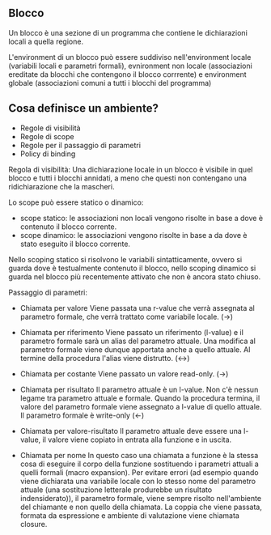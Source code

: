 ## Blocco
Un blocco è una sezione di un programma che contiene le dichiarazioni locali a quella regione.

L'environment di un blocco può essere suddiviso nell'environment locale (variabili locali e parametri formali), evnironment non locale (associazioni ereditate da blocchi che contengono il blocco corrrente) e environment globale (associazioni comuni a tutti i blocchi del programma)

## Cosa definisce un ambiente?
- Regole di visibilità
- Regole di scope
- Regole per il passaggio di parametri
- Policy di binding

Regola di visibilità:
Una dichiarazione locale in un blocco è visibile in quel blocco e tutti i blocchi annidati, a meno che questi non contengano una ridichiarazione che la mascheri.

Lo scope può essere statico o dinamico:
- scope statico: le associazioni non locali vengono risolte in base a dove è contenuto il blocco corrente.
- scope dinamico: le associazioni vengono risolte in base a da dove è stato eseguito il blocco corrente.

Nello scoping statico si risolvono le variabili sintatticamente, ovvero si guarda dove è testualmente contenuto il blocco, nello scoping dinamico si guarda nel blocco più recentemente attivato che non è ancora stato chiuso.

Passaggio di parametri:
- Chiamata per valore
Viene passata una r-value che verrà assegnata al parametro formale, che verrà trattato come variabile locale. (->)

- Chiamata per riferimento
Viene passato un riferimento (l-value) e il parametro formale sarà un alias del parametro attuale. Una modifica al parametro formale viene dunque apportata anche a quello attuale. Al termine della procedura l'alias viene distrutto. (<->)

- Chiamata per costante
Viene passato un valore read-only. (->)

- Chiamata per risultato
Il parametro attuale è un l-value. Non c'è nessun legame tra parametro attuale e formale. Quando la procedura termina, il valore del parametro formale viene assegnato a l-value di quello attuale.
Il parametro formale è write-only (<-)

- Chiamata per valore-risultato
Il parametro attuale deve essere una l-value, il valore viene copiato in entrata alla funzione e in uscita.

- Chiamata per nome
In questo caso una chiamata a funzione è la stessa cosa di eseguire il corpo della funzione sostituendo i parametri attuali a quelli formali (macro expansion). Per evitare errori (ad esempio quando viene dichiarata una variabile locale con lo stesso nome del parametro attuale (una sostituzione letterale produrebbe un risultato indensiderato)), il parametro formale, viene sempre risolto nell'ambiente del chiamante e non quello della chiamata.
La coppia che viene passata, formata da espressione e ambiente di valutazione viene chiamata closure.
